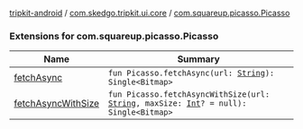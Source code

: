 [tripkit-android](../../index.md) / [com.skedgo.tripkit.ui.core](../index.md) / [com.squareup.picasso.Picasso](./index.md)

### Extensions for com.squareup.picasso.Picasso

| Name | Summary |
|---|---|
| [fetchAsync](fetch-async.md) | `fun Picasso.fetchAsync(url: `[`String`](https://kotlinlang.org/api/latest/jvm/stdlib/kotlin/-string/index.html)`): Single<Bitmap>` |
| [fetchAsyncWithSize](fetch-async-with-size.md) | `fun Picasso.fetchAsyncWithSize(url: `[`String`](https://kotlinlang.org/api/latest/jvm/stdlib/kotlin/-string/index.html)`, maxSize: `[`Int`](https://kotlinlang.org/api/latest/jvm/stdlib/kotlin/-int/index.html)`? = null): Single<Bitmap>` |
